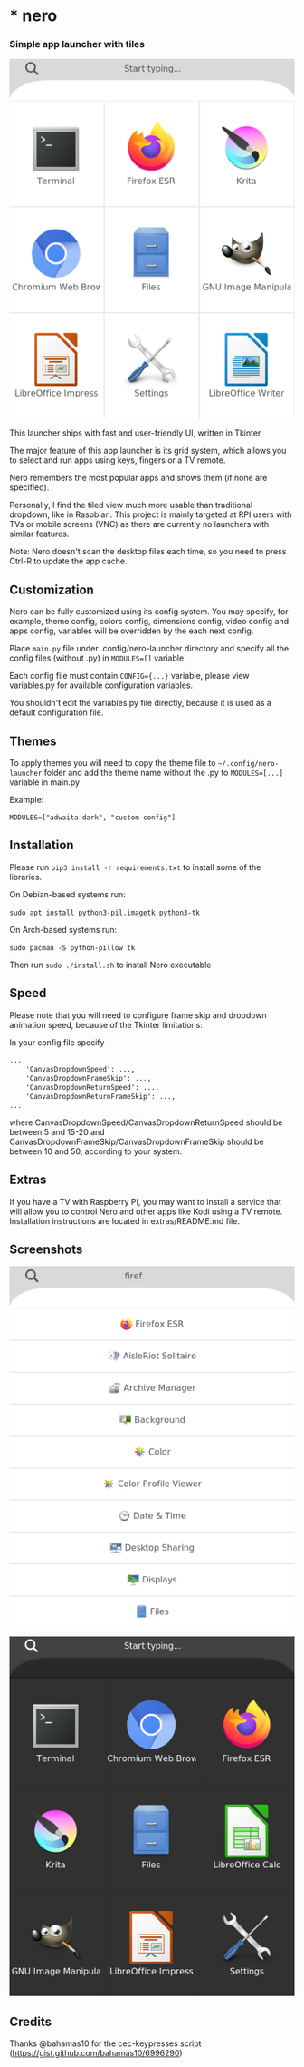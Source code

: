# * nero

### Simple app launcher with tiles

![nero-launcher](img/screen1.png)

This launcher ships with fast and user-friendly UI, written in Tkinter

The major feature of this app launcher is its grid system, which allows you to select and run apps using keys, fingers or a TV remote.

Nero remembers the most popular apps and shows them (if none are specified).

Personally, I find the tiled view much more usable than traditional dropdown, like in Raspbian.
This project is mainly targeted at RPI users with TVs or mobile screens (VNC) as there are currently no launchers with similar features.

Note: Nero doesn't scan the desktop files each time, so you need to press Ctrl-R to update the app cache.

## Customization

Nero can be fully customized using its config system.
You may specify, for example, theme config, colors config, dimensions config, video config and apps config, variables will be overridden by the each next config.

Place `main.py` file under .config/nero-launcher directory and specify all the config files (without .py) in `MODULES=[]` variable.

Each config file must contain `CONFIG={...}` variable, please view variables.py for available configuration variables.

You shouldn't edit the variables.py file directly, because it is used as a default configuration file.

## Themes

To apply themes you will need to copy the theme file to `~/.config/nero-launcher` folder and add the theme name without the .py to `MODULES=[...]` variable in main.py

Example:

```
MODULES=["adwaita-dark", "custom-config"]
```

## Installation

Please run `pip3 install -r requirements.txt` to install some of the libraries.

On Debian-based systems run:

`sudo apt install python3-pil.imagetk python3-tk`

On Arch-based systems run:

`sudo pacman -S python-pillow tk`



Then run `sudo ./install.sh` to install Nero executable

## Speed

Please note that you will need to configure frame skip and dropdown animation speed, because of the Tkinter limitations:

In your config file specify

```
...
    'CanvasDropdownSpeed': ...,
    'CanvasDropdownFrameSkip': ...,
    'CanvasDropdownReturnSpeed': ...,
    'CanvasDropdownReturnFrameSkip': ...,
...
```

where CanvasDropdownSpeed/CanvasDropdownReturnSpeed should be between 5 and 15-20 and CanvasDropdownFrameSkip/CanvasDropdownFrameSkip should be between 10 and 50, according to your system.

## Extras

If you have a TV with Raspberry PI, you may want to install a service that will allow you to control Nero and other apps like Kodi using a TV remote.
Installation instructions are located in extras/README.md file.

## Screenshots

![nero-launcher dropdown](img/screen2.png)

![nero-launcher adwaita-dark](img/screen3.png)

## Credits

Thanks @bahamas10 for the cec-keypresses script (https://gist.github.com/bahamas10/6996290)
